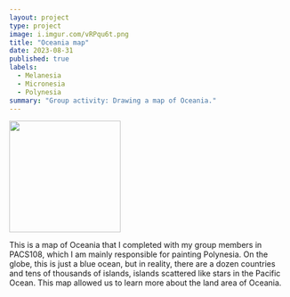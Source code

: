 ```yaml
---
layout: project
type: project
image: i.imgur.com/vRPqu6t.png
title: "Oceania map"
date: 2023-08-31
published: true
labels:
  - Melanesia
  - Micronesia
  - Polynesia
summary: "Group activity: Drawing a map of Oceania."
---
```

 

<div class="text-center p-4">
  <img width="200px" src="https://i.imgur.com/vRPqu6t.png.png" >
 
</div>

This is a map of Oceania that I completed with my group members in PACS108, which I am mainly responsible for painting Polynesia. On the globe, this is just a blue ocean, but in reality, there are a dozen countries and tens of thousands of islands, islands scattered like stars in the Pacific Ocean. This map allowed us to learn more about the land area of Oceania.
